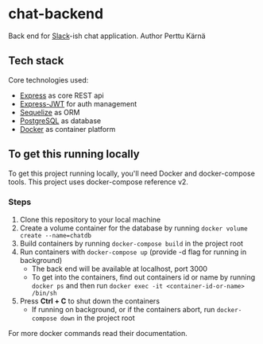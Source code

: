 # chat-backend

Back end for [Slack](https://slack.com)-ish chat application.
Author Perttu Kärnä

## Tech stack

Core technologies used:

* [Express](https://expressjs.com/) as core REST api
* [Express-JWT](https://github.com/auth0/express-jwt) for auth management
* [Sequelize](https://github.com/sequelize/sequelize) as ORM
* [PostgreSQL](https://www.postgresql.org/) as database
* [Docker](https://www.docker.com/) as container platform

## To get this running locally

To get this project running locally, you'll need Docker and docker-compose tools. This project uses docker-compose reference v2.

### Steps

1. Clone this repository to your local machine
2. Create a volume container for the database by running `docker volume create --name=chatdb`
3. Build containers by running `docker-compose build` in the project root
4. Run containers with `docker-compose up` (provide -d flag for running in background)
    * The back end will be available at localhost, port 3000
    * To get into the containers, find out containers id or name by running `docker ps` and then run `docker exec -it <container-id-or-name> /bin/sh`
5. Press **Ctrl + C** to shut down the containers
    * If running on background, or if the containers abort, run `docker-compose down` in the project root

For more docker commands read their documentation.
